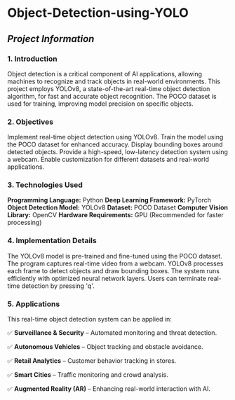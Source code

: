 # **Object-Detection-using-YOLO**

## *Project Information*

### **1. Introduction**

Object detection is a critical component of AI applications, allowing machines to recognize and track objects in real-world environments. This project employs YOLOv8, a state-of-the-art real-time object detection algorithm, for fast and accurate object recognition. The POCO dataset is used for training, improving model precision on specific objects.

### **2. Objectives**

Implement real-time object detection using YOLOv8.
Train the model using the POCO dataset for enhanced accuracy.
Display bounding boxes around detected objects.
Provide a high-speed, low-latency detection system using a webcam.
Enable customization for different datasets and real-world applications.

### **3. Technologies Used**

**Programming Language:** Python
**Deep Learning Framework:** PyTorch
**Object Detection Model:** YOLOv8
**Dataset:** POCO Dataset
**Computer Vision Library:** OpenCV
**Hardware Requirements:** GPU (Recommended for faster processing)

### **4. Implementation Details**

The YOLOv8 model is pre-trained and fine-tuned using the POCO dataset.
The program captures real-time video from a webcam.
YOLOv8 processes each frame to detect objects and draw bounding boxes.
The system runs efficiently with optimized neural network layers.
Users can terminate real-time detection by pressing 'q'.

### **5. Applications**

This real-time object detection system can be applied in:

✅ **Surveillance & Security** – Automated monitoring and threat detection.

✅ **Autonomous Vehicles** – Object tracking and obstacle avoidance.

✅ **Retail Analytics** – Customer behavior tracking in stores.

✅ **Smart Cities** – Traffic monitoring and crowd analysis.

✅ **Augmented Reality (AR)** – Enhancing real-world interaction with AI.
